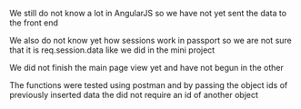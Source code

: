 We still do not know a lot in AngularJS so we have not yet sent the data to the front end

We also do not know yet how sessions work in passport so we are not sure that it is req.session.data like we did in the mini project

We did not finish the main page view yet and have not begun in the other

The functions were tested using postman and by passing the object ids of previously inserted data the did not require an id of another object
